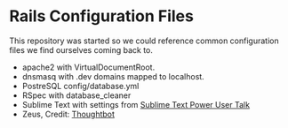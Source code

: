 Rails Configuration Files
=========================

This repository was started so we could reference common configuration files we find ourselves coming back to.

- apache2 with VirtualDocumentRoot.
- dnsmasq with .dev domains mapped to localhost.
- PostreSQL config/database.yml
- RSpec with database_cleaner
- Sublime Text with settings from [Sublime Text Power User Talk](http://wesbos.github.io/Sublime-Text-Power-User-Talk)
- Zeus, Credit: [Thoughtbot](http://robots.thoughtbot.com/improving-rails-boot-time-with-zeus)
